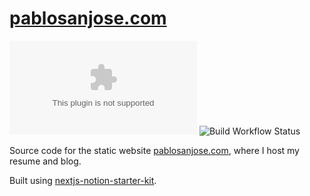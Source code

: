 # [pablosanjose.com](https://pablosanjose.com)

![GitHub last commit](https://img.shields.io/github/last-commit/pablosjv/pablosanjose.com?logo=hey)
![Build Workflow Status](https://img.shields.io/github/workflow/status/pablosjv/pablosanjose.com/build)

Source code for the static website [pablosanjose.com](https://pablosanjose.com), where I host my resume and blog.

Built using [nextjs-notion-starter-kit](https://github.com/transitive-bullshit/nextjs-notion-starter-kit).
